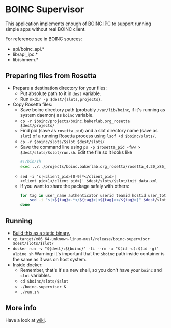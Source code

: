 # BOINC Supervisor

This application implements enough of
[BOINC IPC](https://boinc.berkeley.edu/trac/wiki/ProjectMain#DevelopingBOINCapplications)
to support running simple apps without real BOINC client.

For reference see in BOINC sources:
- api/boinc_api.*
- lib/api_ipc.*
- lib/shmem.*


## Preparing files from Rosetta

- Prepare a destination directory for your files:
    - Put absolute path to it in `dest` variable.
    - Run `mkdir -p $dest/{slots,projects}`.
- Copy Rosetta files:
    - Save boinc directory path (probably `/var/lib/boinc`, if it's running as
      system daemon) as `boinc` variable.
    - `cp -r $boinc/projects/boinc.bakerlab.org_rosetta $dest/projects/`
    - Find pid (save as `rosetta_pid`) and a slot directory name (save as `slot`)
      of a running Rosetta process using `lsof +d $boinc/slots/`.
    - `cp -r $boinc/slots/$slot $dest/slots/`
    - Save the command line using
      `ps -p $rosetta_pid -fww > $dest/slots/$slot/run.sh`. Edit the file so it
      looks like
      ```sh
      #!/bin/sh
      exec ../../projects/boinc.bakerlab.org_rosetta/rosetta_4.20_x86_64-pc-linux-gnu [...]
      ```
    - `sed -i 's|<client_pid>[0-9]*</client_pid>|<client_pid>1</client_pid>|' $dest/slots/$slot/init_data.xml`
    - If you want to share the package safely with others:
      ```sh
      for tag in user_name authenticator userid teamid hostid user_total_credit user_expavg_credit host_total_credit host_expavg_credit; do
          sed -i "s|<${tag}>.*</${tag}>|<${tag}></${tag}>|" $dest/slots/$slot/init_data.xml;
      done
      ```


## Running

- [Build this as a static binary.](https://doc.rust-lang.org/edition-guide/rust-2018/platform-and-target-support/musl-support-for-fully-static-binaries.html)
- `cp target/x86_64-unknown-linux-musl/release/boinc-supervisor $dest/slots/$slot/`
- `docker run -v "${dest}:${boinc}" -ti --rm -u "$(id -u):$(id -g)" alpine sh`
   Warning: it's important that the `$boinc` path inside container is the same
   as it was on host system.
- Inside docker:
    - Remember, that's it's a new shell, so you don't have your `boinc` and `slot`
      variables.
    - `cd $boinc/slots/$slot`
    - `./boinc-supervisor &`
    - `./run.sh`

## More info

Have a look at [wiki](https://github.com/golemfactory/boinc-supervisor/wiki).
